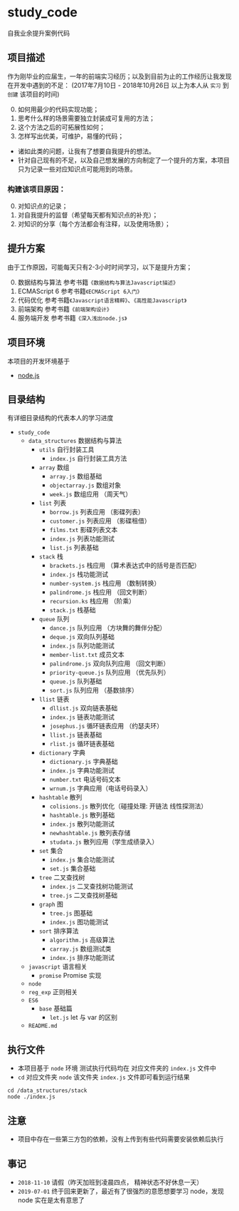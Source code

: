# study_code
自我业余提升案例代码

## 项目描述
作为刚毕业的应届生，一年的前端实习经历；以及到目前为止的工作经历让我发现在开发中遇到的不足： 
(2017年7月10日 - 2018年10月26日 以上为本人从 `实习` 到 `创建` 该项目的时间)

0. 如何用最少的代码实现功能；
0. 思考什么样的场景需要独立封装成可复用的方法；
0. 这个方法之后的可拓展性如何；
0. 怎样写出优美，可维护，易懂的代码；
- 诸如此类的问题，让我有了想要自我提升的想法。
- 针对自己现有的不足，以及自己想发展的方向制定了一个提升的方案，本项目只为记录一些对应知识点可能用到的场景。

### 构建该项目原因：

0. 对知识点的记录；
0. 对自我提升的监督（希望每天都有知识点的补充）；
0. 对知识的分享（每个方法都会有注释，以及使用场景）；

## 提升方案
由于工作原因，可能每天只有2-3小时时间学习，以下是提升方案；

0. 数据结构与算法 参考书籍`《数据结构与算法Javascript描述》`
0. ECMAScript 6 参考书籍`《ECMAScript 6入门》`
0. 代码优化 参考书籍`《Javascript语言精粹》`、`《高性能Javascript》`
0. 前端架构 参考书籍`《前端架构设计》`
0. 服务端开发 参考书籍`《深入浅出node.js》`

## 项目环境
本项目的开发环境基于
- [node.js](https://nodejs.org/en/)

## 目录结构
有详细目录结构的代表本人的学习进度
- `study_code`
  - `data_structures` 数据结构与算法
    - `utils` 自行封装工具
      - `index.js` 自行封装工具方法
    - `array` 数组
      - `array.js` 数组基础
      - `objectarray.js` 数组对象
      - `week.js` 数组应用 （周天气）
    - `list` 列表
      - `borrow.js` 列表应用 （影碟列表）
      - `customer.js` 列表应用 （影碟租借）
      - `films.txt` 影碟列表文本
      - `index.js` 列表功能测试
      - `list.js` 列表基础
    - `stack` 栈
      - `brackets.js` 栈应用 （算术表达式中的括号是否匹配）
      - `index.js` 栈功能测试
      - `number-system.js` 栈应用 （数制转换）
      - `palindrome.js` 栈应用 （回文判断）
      - `recursion.ks` 栈应用 （阶乘）
      - `stack.js` 栈基础
    - `queue` 队列
      - `dance.js` 队列应用 （方块舞的舞伴分配）
      - `deque.js` 双向队列基础
      - `index.js` 队列功能测试
      - `member-list.txt` 成员文本
      - `palindrome.js` 双向队列应用 （回文判断）
      - `priority-queue.js` 队列应用 （优先队列）
      - `queue.js` 队列基础
      - `sort.js` 队列应用 （基数排序）
    - `llist` 链表
      - `dllist.js` 双向链表基础
      - `index.js` 链表功能测试
      - `josephus.js` 循环链表应用 （约瑟夫环）
      - `llist.js` 链表基础
      - `rlist.js` 循环链表基础
    - `dictionary` 字典
      - `dictionary.js` 字典基础
      - `index.js` 字典功能测试
      - `number.txt` 电话号码文本
      - `wrnum.js` 字典应用（电话号码录入）
    - `hashtable` 散列
      - `colisions.js` 散列优化（碰撞处理: 开链法 线性探测法）
      - `hashtable.js` 散列基础
      - `index.js` 散列功能测试
      - `newhashtable.js` 散列表存储
      - `studata.js` 散列应用（学生成绩录入）
    - `set` 集合
      - `index.js` 集合功能测试
      - `set.js` 集合基础
    - `tree` 二叉查找树
      - `index.js` 二叉查找树功能测试
      - `tree.js` 二叉查找树基础
    - `graph` 图
      - `tree.js` 图基础
      - `index.js` 图功能测试
    - `sort` 排序算法
      - `algorithm.js` 高级算法
      - `carray.js` 数组测试类
      - `index.js` 排序功能测试
  - `javascript` 语言相关
    - `promise` Promise 实现
  - `node`
  - `reg_exp` 正则相关
  - `ES6`
    - `base` 基础篇
      - `let.js` let 与 var 的区别
  - `README.md`

## 执行文件

- 本项目基于 `node` 环境 测试执行代码均在 对应文件夹的 `index.js` 文件中
- `cd` 对应文件夹 `node` 该文件夹 `index.js` 文件即可看到运行结果
```
cd /data_structures/stack
node ./index.js
```

## 注意
- 项目中存在一些第三方包的依赖，没有上传到有些代码需要安装依赖后执行

## 事记

- `2018-11-10` 请假（昨天加班到凌晨四点， 精神状态不好休息一天）
- `2019-07-01` 终于回来更新了，最近有了很强烈的意愿想要学习 node，发现 node 实在是太有意思了
